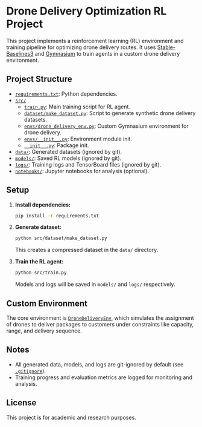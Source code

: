 # Drone Delivery Optimization RL Project

This project implements a reinforcement learning (RL) environment and training pipeline for optimizing drone delivery routes. It uses [Stable-Baselines3](https://github.com/DLR-RM/stable-baselines3) and [Gymnasium](https://github.com/Farama-Foundation/Gymnasium) to train agents in a custom drone delivery environment.

## Project Structure

- [`requirements.txt`](requirements.txt): Python dependencies.
- [`src/`](src/)
  - [`train.py`](src/train.py): Main training script for RL agent.
  - [`dataset/make_dataset.py`](src/dataset/make_dataset.py): Script to generate synthetic drone delivery datasets.
  - [`envs/drone_delivery_env.py`](src/envs/drone_delivery_env.py): Custom Gymnasium environment for drone delivery.
  - [`envs/__init__.py`](src/envs/__init__.py): Environment module init.
  - [`__init__.py`](src/__init__.py): Package init.
- [`data/`](data/): Generated datasets (ignored by git).
- [`models/`](models/): Saved RL models (ignored by git).
- [`logs/`](logs/): Training logs and TensorBoard files (ignored by git).
- [`notebooks/`](notebooks/): Jupyter notebooks for analysis (optional).

## Setup

1. **Install dependencies:**
   ```sh
   pip install -r requirements.txt
   ```

2. **Generate dataset:**
   ```sh
   python src/dataset/make_dataset.py
   ```
   This creates a compressed dataset in the `data/` directory.

3. **Train the RL agent:**
   ```sh
   python src/train.py
   ```
   Models and logs will be saved in `models/` and `logs/` respectively.

## Custom Environment

The core environment is [`DroneDeliveryEnv`](src/envs/drone_delivery_env.py), which simulates the assignment of drones to deliver packages to customers under constraints like capacity, range, and delivery sequence.

## Notes

- All generated data, models, and logs are git-ignored by default (see [`.gitignore`](.gitignore)).
- Training progress and evaluation metrics are logged for monitoring and analysis.

## License

This project is for academic and research purposes.